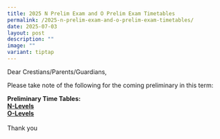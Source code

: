 ```yaml
---
title: 2025 N Prelim Exam and O Prelim Exam Timetables
permalink: /2025-n-prelim-exam-and-o-prelim-exam-timetables/
date: 2025-07-03
layout: post
description: ""
image: ""
variant: tiptap
---
```

<p>Dear Crestians/Parents/Guardians,</p>
<p>Please take note of the following for the coming preliminary in this term:</p>
<p><strong>Preliminary Time Tables:</strong>
<br><strong><a href="/files/Timetable_Announcement/2025/2025_N_Prelim_Timetable.pdf" rel="noopener nofollow" target="_blank">N-Levels</a></strong>
<br><strong><a href="/files/Timetable_Announcement/2025/2025_O_Prelim_Timetable.pdf" rel="noopener nofollow" target="_blank">O-Levels</a></strong>
<br>
<br>Thank you</p>